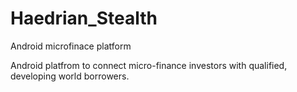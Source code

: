 # Haedrian_Stealth
Android microfinace platform 

Android platfrom to connect micro-finance investors with qualified, developing world borrowers.
